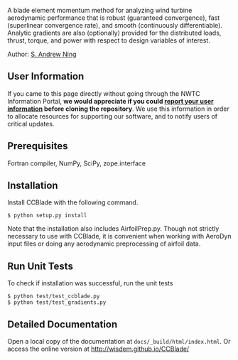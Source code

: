 A blade element momentum method for analyzing wind turbine aerodynamic performance that is robust (guaranteed convergence), fast (superlinear convergence rate), and smooth (continuously differentiable).  Analytic gradients are also (optionally) provided for the distributed loads, thrust, torque, and power with respect to design variables of interest.

Author: [S. Andrew Ning](mailto:andrew.ning@nrel.gov)

## User Information

If you came to this page directly without going through the NWTC Information Portal, **we would appreciate if you could [report your user information](http://wind.nrel.gov/designcodes/simulators/ccblade/downloaders/CCBlade_github_redirect.html) before cloning the repository**.  We use this information in order to allocate resources for supporting our software, and to notify users of critical updates.

## Prerequisites

Fortran compiler, NumPy, SciPy, zope.interface

## Installation

Install CCBlade with the following command.

    $ python setup.py install

Note that the installation also includes AirfoilPrep.py.  Though not strictly necessary to use with CCBlade, it is convenient when working with AeroDyn input files or doing any aerodynamic preprocessing of airfoil data.

## Run Unit Tests

To check if installation was successful, run the unit tests

    $ python test/test_ccblade.py
    $ python test/test_gradients.py

## Detailed Documentation

Open a local copy of the documentation at `docs/_build/html/index.html`.  Or access the online version at <http://wisdem.github.io/CCBlade/>



